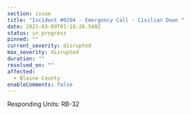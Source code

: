 ```yaml
---
section: issue
title: "Incident #0204 - Emergency Call - Civilian Down "
date: 2021-03-09T01:18:26.540Z
status: in_progress
pinned: ""
current_severity: disrupted
max_severity: disrupted
duration: ""
resolved_on: ""
affected:
  - Blaine County
enableComments: false
---
```

Responding Units: RB-32